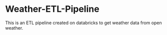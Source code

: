 # Weather-ETL-Pipeline
This is an ETL pipeline created on databricks to get weather data from open weather.
